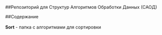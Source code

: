 ##Репозиторий для Структур Алгоритмов Обработки Данных (САОД)

##Содержание
<br></br>
<b>Sort</b> - папка с алгоритмами для сортировки
